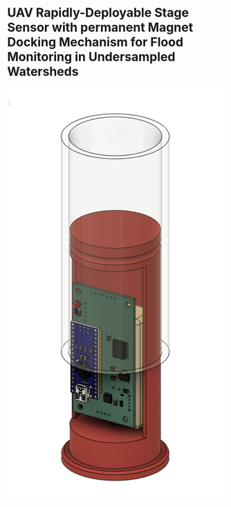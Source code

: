 # UAV Rapidly-Deployable Stage Sensor with permanent Magnet Docking Mechanism for Flood Monitoring in Undersampled Watersheds


<p align="center">
<img src="figures/overview.png" alt="drawing" />
</p>






















